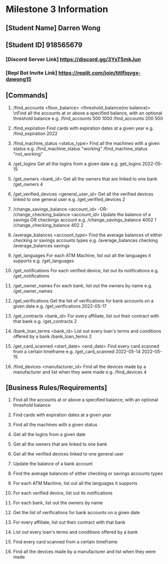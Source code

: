 # **Milestone 3 Information**
## **[Student Name] Darren Wong**
## **[Student ID] 918565679**

### **[Discord Server Link]** https://discord.gg/3YsT5mkJun
### **[Repl Bot Invite Link]** https://replit.com/join/titlfjqygx-dawong15

## **[Commands]**

1. /find_accounts <floor_balance> <threshold_balance(no balance)>
   \nFind all the accounts at or above a specified balance, with an optional threshold balance
e.g. /find_accounts 500 1000
     /find_accounts 200 500

2. /find_expiration <year>
   Find cards with expiration dates at a given year
   e.g. /find_expiration 2022

3. /find_machine_status <status_type>
   Find all the machines with a given status
e.g. /find_machine_status "working"
     /find_machine_status "not_working"

4. /get_logins <date>
   Get all the logins from a given date
e.g. get_logins 2022-05-15

5. /get_owners <bank_id>
   Get all the owners that are linked to one bank
   /get_owners 4

6. /get_verified_devices <general_user_id>
   Get all the verified devices linked to one general user
e.g. /get_verified_devices 2

7. /change_savings_balance <balance> <account_id> -OR- /change_checking_balance <balance> <account_id>
   Update the balance of a savings OR checkings account
e.g. /change_savings_balance 4002 1
     /change_checking_balance 402 2

8. /average_balances <account_type>
   Find the average balances of either checking or savings accounts types
e.g. /average_balances checking
     /average_balances savings

9. /get_languages
   For each ATM Machine, list out all the languages it supports
e.g. /get_languages

10. /get_notifications
    For each verified device, list out its notifications
e.g. /get_notifications

11. /get_owner_names
    For each bank, list out the owners by name
e.g. /get_owner_names

12. /get_verifications <date>
    Get the list of verifications for bank accounts on a given date
e.g. /get_verifications 2022-05-17

13. /get_contracts <bank_id>
    For every affiliate, list out their contract with that bank
e.g. /get_contracts 2

14. /bank_loan_terms <bank_id>
    List out every loan's terms and conditions offered by a bank
    /bank_loan_terms 2
  
15. /get_card_scanned <start_date> <end_date>
    Find every card scanned from a certain timeframe
e.g. /get_card_scanned 2022-05-14 2022-05-15

16. /find_devices <manufacturer_id>
    Find all the devices made by a manufacturer and list when they were made
e.g. /find_devices 4
  
## **[Business Rules/Requirements]**
1. Find all the accounts at or above a specified balance, with an optional threshold balance

2. Find cards with expiration dates at a given year

3. Find all the machines with a given status

4. Get all the logins from a given date

5. Get all the owners that are linked to one bank

6. Get all the verified devices linked to one general user

7. Update the balance of a bank account

8. Find the average balances of either checking or savings accounts types

9. For each ATM Machine, list out all the languages it supports

10. For each verified device, list out its notifications

11. For each bank, list out the owners by name

12. Get the list of verifications for bank accounts on a given date

13. For every affiliate, list out their contract with that bank

14. List out every loan's terms and conditions offered by a bank

15. Find every card scanned from a certain timeframe

16. Find all the devices made by a manufacturer and list when they were made
